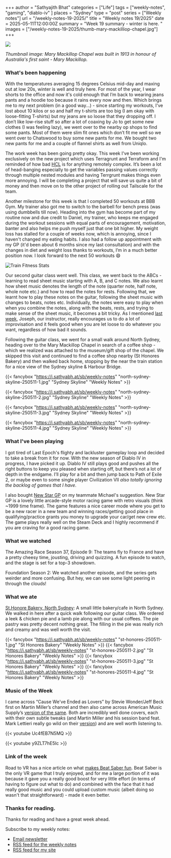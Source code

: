 +++
author = "Sathyajith Bhat"
categories = ["Life"]
tags = ["weekly-notes", "gaming", "diablo-iv" ]
places = "Sydney"
type = "post"
series = ["Weekly notes"]
url = "/weekly-notes-19-2025/"
title = "Weekly notes 19/2025"
date = 2025-05-11T12:00:00Z
summary = "Week 19 summary - winter is here. "
images = ["/weekly-notes-19-2025/thumb-mary-mackilliop-chapel.jpg"]
+++

![](thumb-mary-mackilliop-chapel.jpg)

_Thumbnail image: Mary Mackillop Chapel was built in 1913 in honour of Australia's first saint - Mary Mackillop._

### What's been happening

With the temperatures averaging 15 degrees Celsius mid-day and maxing out at low 20s, winter is well and truly here. For most of the year, I wear shorts to the office and now it's cold enough that I’m back to wearing jeans pants and a hoodie too because it rains every now and then. Which brings me to my next problem (in a good way...) - since starting my workouts, I've lost about 10 kilos or so and half my t-shirts are too big (I am okay with loose-fitting T-shirts) but my jeans are so loose that they dropping off. I don’t like low-rise stuff so after a lot of coaxing by Jo to get some new clothes (I was feeling lazy), we went over to the nearby op shops to find some pants. Most of them were slim fit ones which don’t fit me well so we went over to Chatswood to buy some new pants for me. We bought two new pants for me and a couple of flannel shirts as well from Uniqlo.

The work week has been going pretty okay. This week I've been working exclusively on the new project which uses Terragrunt and Terraform and I'm reminded of how bad [HCL](https://developer.hashicorp.com/terraform/language/syntax/configuration) is for anything remotely complex. It’s been a lot of head-banging especially to get the variables passing values correctly through multiple nested modules and having Terrgrunt makes things even more annoying. I will be completing a project that will save us quite a bit of money and then move on to the other project of rolling out Tailscale for the team.

Another milestone for this week is that I completed 50 workouts at BBB Gym. My trainer also got me to switch to the barbell for bench press (was using dumbbells till now). Heading into the gym has become part of my routine now and due credit to Daniel, my trainer, who keeps me engaged during the workout sessions with equal parts of encouragement, motivation, banter and also helps me push myself just that one bit higher. My weight loss has stalled for a couple of weeks now, which is annoying, since I haven't changed my eating habits. I also had a follow up appointment with my GP (it'd been about 6 months since my last consultation) and with the changes in diet and weight loss thanks to workouts, I’m in a much better position now. I look forward to the next 50 workouts 😄

![Train Fitness Stats](train-fitness-stats.jpg)

Our second guitar class went well. This class, we went back to the ABCs - learning to read sheet music starting with A, B, and C notes. We also learnt how sheet music denotes the length of the note (quarter note, half note, whole note etc.) and how to read the notes for rests. Following that, we learnt how to play these notes on the guitar, following the sheet music with changes to beats, notes etc. Individually, the notes were easy to play when when you combine the notes, along with the beats, rests, and trying to make sense of the sheet music, it becomes a bit tricky. As I mentioned [last week](/weekly-notes-18-2025/), Joseph, our instructor, really encourages us to do a lot of improvisation and it feels good when you are let loose to do whatever you want, regardless of how bad it sounds.

Following the guitar class, we went for a small walk around North Sydney, heading over to the Mary Mackillop Chapel in search of a coffee shop - which we realized was attached to the museum/gift shop of the chapel. We skipped this visit and continued to find a coffee shop nearby (St Honores Bakery) and then walked back home, stopping by the near the train station for a nice view of the Sydney skyline & Harbour Bridge.

  {{< fancybox "https://i.sathyabh.at/sb/weekly-notes" "north-sydney-skyline-250511-1.jpg" "Sydney Skyline" "Weekly Notes" >}}

  {{< fancybox "https://i.sathyabh.at/sb/weekly-notes" "north-sydney-skyline-250511-2.jpg" "Sydney Skyline" "Weekly Notes" >}}

  {{< fancybox "https://i.sathyabh.at/sb/weekly-notes" "north-sydney-skyline-250511-3.jpg" "Sydney Skyline" "Weekly Notes" >}}

  {{< fancybox "https://i.sathyabh.at/sb/weekly-notes" "north-sydney-skyline-250511-4.jpg" "Sydney Skyline" "Weekly Notes" >}}

### What I've been playing

I got tired of Last Epoch's flighty and lackluster gameplay loop and decided to take a break from it for now. With the new season of Diablo IV in progress, I have picked it up. Diablo IV still plays good and pushes all the right buttons to keep you pleased when starting off, but there’s not a lot of depth in the endgame. I’ll play for a bit and then jump back to Path of Exile 2, or maybe even to some single player Civilization VII _also totally ignoring the backlog of games that I have_.

I also bought [New Star GP](https://store.steampowered.com/app/2217580/New_Star_GP/) on my teammate Michael's suggestion. New Star GP is a lovely little arcade-style motor racing game with retro visuals (think ~1999 time frame). The game features a nice career mode where you get to be a new racer in a new team and winning races/getting good place in qualifying/practice grants you money to upgrade your car/get new crew etc. The game plays really well on the Steam Deck and I highly recommend if you are craving for a good racing game.

### What we watched

The Amazing Race Season 37, Episode 9: The teams fly to France and have a pretty cheesy time, jousting, driving and quizzing. A fun episode to watch, and the stage is set for a top-3 showdown.

Foundation Season 2: We watched another episode, and the series gets weirder and more confusing. But hey, we can see some light peering in through the clouds!

### What we ate

[St.Honore Bakery, North Sydney](https://maps.app.goo.gl/zpLBFzvksoJoMo1G9): A small little bakery/cafe in North Sydney. We walked in here after a quick walk following our guitar class. We ordered a leek & chicken pie and a lamb pie along with our usual coffees. The pie pastry was pretty decent nothing great. The filling in the pie was really rich and creamy and was well worth the visit.

{{< fancybox "https://i.sathyabh.at/sb/weekly-notes" "st-honores-250511-1.jpg" "St Honores Bakery" "Weekly Notes" >}}
{{< fancybox "https://i.sathyabh.at/sb/weekly-notes" "st-honores-250511-2.jpg" "St Honores Bakery" "Weekly Notes" >}}
{{< fancybox "https://i.sathyabh.at/sb/weekly-notes" "st-honores-250511-3.jpg" "St Honores Bakery" "Weekly Notes" >}}
{{< fancybox "https://i.sathyabh.at/sb/weekly-notes" "st-honores-250511-4.jpg" "St Honores Bakery" "Weekly Notes" >}}

### Music of the Week

I came across “Cause We've Ended as Lovers” by Stevie Wonder/Jeff Beck first on Martin Miller’s channel and then also came across American Music Supply’s [version of the same](https://www.youtube.com/watch?v=Uc4fEB7N5MQ). Both are incredibly well done covers, each with their own subtle tweaks (and Martin Miller and his session band feat. Mark Lettieri really go wild on their [version](https://www.youtube.com/watch?v=y9ZLT7hE5Ic)) and are well worth listening to.

{{< youtube Uc4fEB7N5MQ >}}

{{< youtube y9ZLT7hE5Ic >}}

### Link of the week

Road to VR has a nice article on what [makes Beat Saber fun](https://www.roadtovr.com/beat-saber-instructed-motion-until-you-fall-inside-xr-design/). Beat Saber is the only VR game that I truly enjoyed, and for me a large portion of it was because it gave you a really good boost for very little effort (in terms of having to figure out what to do) and combined with the face that it had really good music and you could upload custom music (albeit doing so wasn't that straightforward) - made it even better.

### Thanks for reading.

Thanks for reading and have a great week ahead.

Subscribe to my weekly notes:

- [Email newsletter](https://sathyabhat.substack.com/)
- [RSS feed for the weekly notes](https://sathyabh.at/series/weekly-notes/index.xml)
- [RSS feed for my site](https://sathyabh.at/index.xml)
